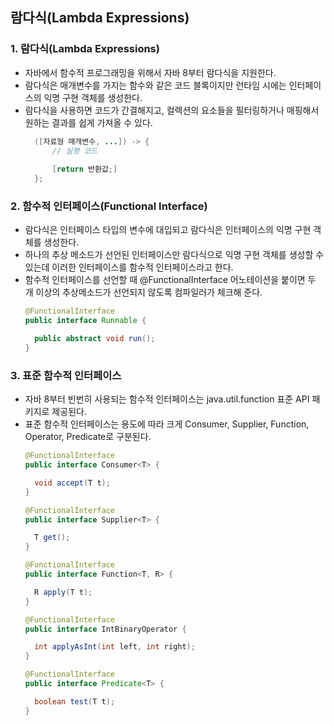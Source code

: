 ## 람다식(Lambda Expressions)
### 1. 람다식(Lambda Expressions)
* 자바에서 함수적 프로그래밍을 위해서 자바 8부터 람다식을 지원한다.
* 람다식은 매개변수를 가지는 함수와 같은 코드 블록이지만 런타임 시에는 인터페이스의 익명 구현 객체를 생성한다.
* 람다식을 사용하면 코드가 간결해지고, 컬렉션의 요소들을 필터링하거나 매핑해서 원하는 결과를 쉽게 가져올 수 있다.
  ```java
    ([자료형 매개변수, ...]) -> {
    	// 실행 코드
    
    	[return 반환값;]
    };
  ```
### 2. 함수적 인터페이스(Functional Interface)
* 람다식은 인터페이스 타입의 변수에 대입되고 람다식은 인터페이스의 익명 구현 객체를 생성한다.
* 하나의 추상 메소드가 선언된 인터페이스만 람다식으로 익명 구현 객체를 생성할 수 있는데 이러한 인터페이스를 함수적 인터페이스라고 한다.
* 함수적 인터페이스를 선언할 때 @FunctionalInterface 어노테이션을 붙이면 두 개 이상의 추상메소드가 선언되지 않도록 컴파일러가 체크해 준다.
  ```java
  @FunctionalInterface
  public interface Runnable {

    public abstract void run();
  }
  ```
### 3. 표준 함수적 인터페이스
* 자바 8부터 빈번히 사용되는 함수적 인터페이스는 java.util.function 표준 API 패키지로 제공된다.
* 표준 함수적 인터페이스는 용도에 따라 크게 Consumer, Supplier, Function, Operator, Predicate로 구분된다.
  ```java
  @FunctionalInterface
  public interface Consumer<T> {

    void accept(T t);
  }

  @FunctionalInterface
  public interface Supplier<T> {

    T get();
  }
  
  @FunctionalInterface
  public interface Function<T, R> {

    R apply(T t);
  }

  @FunctionalInterface
  public interface IntBinaryOperator {

    int applyAsInt(int left, int right);
  }

  @FunctionalInterface
  public interface Predicate<T> {

    boolean test(T t);
  }
  ```
